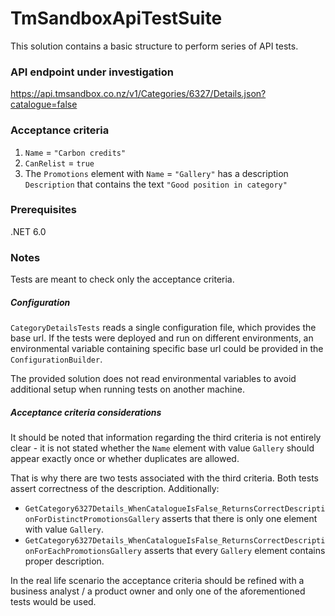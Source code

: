 # TmSandboxApiTestSuite
This solution contains a basic structure to perform series of API tests.

### API endpoint under investigation
https://api.tmsandbox.co.nz/v1/Categories/6327/Details.json?catalogue=false

### Acceptance criteria
1. `Name` = `"Carbon credits"`
2. `CanRelist` = `true`
3. The `Promotions` element with `Name` = `"Gallery"` has a description `Description` that contains the text `"Good position in category"`

### Prerequisites
.NET 6.0

### Notes
Tests are meant to check only the acceptance criteria.

##### Configuration
`CategoryDetailsTests` reads a single configuration file, which provides the base url.
If the tests were deployed and run on different environments, an environmental variable containing specific base url could be provided in the `ConfigurationBuilder`.

The provided solution does not read environmental variables to avoid additional setup when running tests on another machine.

##### Acceptance criteria considerations
It should be noted that information regarding the third criteria is not entirely clear - it is not stated whether the `Name` element with value `Gallery` should appear exactly once or whether duplicates are allowed.

That is why there are two tests associated with the third criteria. Both tests assert correctness of the description. Additionally:
* `GetCategory6327Details_WhenCatalogueIsFalse_ReturnsCorrectDescriptionForDistinctPromotionsGallery` asserts that there is only one element with value `Gallery`.
* `GetCategory6327Details_WhenCatalogueIsFalse_ReturnsCorrectDescriptionForEachPromotionsGallery` asserts that every `Gallery` element contains proper description.

In the real life scenario the acceptance criteria should be refined with a business analyst / a product owner and only one of the aforementioned tests would be used.
